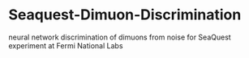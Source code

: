 # Seaquest-Dimuon-Discrimination
neural network discrimination of dimuons from noise for SeaQuest experiment at Fermi National Labs

